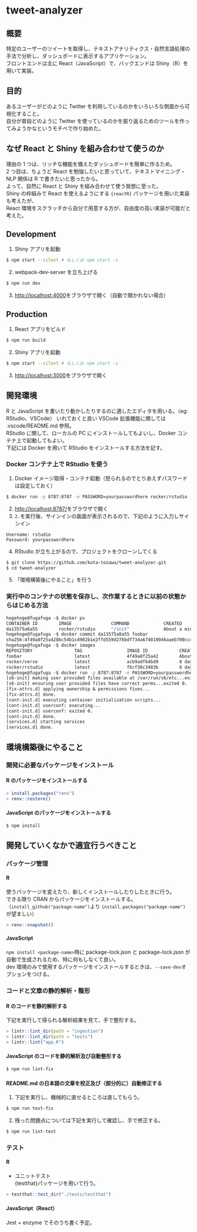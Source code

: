 # tweet-analyzer

## 概要

特定のユーザーのツイートを取得し、テキストアナリティクス・自然言語処理の手法で分析し、ダッシュボードに表示するアプリケーション。\
フロントエンドは主に React（JavaScript）で、バックエンドは Shiny（R）を用いて実装。

## 目的

あるユーザーがどのように Twitter を利用しているのかをいろいろな側面から可視化すること。\
自分が普段どのように Twitter を使っているのかを振り返るためのツールを作ってみようかなというモチベで作り始めた。

## なぜ React と Shiny を組み合わせて使うのか

理由の 1 つは、リッチな機能を備えたダッシュボードを簡単に作るため。\
2 つ目は、ちょうど React を勉強したいと思っていて、テキストマイニング・NLP 関係は R で書きたいと思ったから。\
よって、自然に React と Shiny を組み合わせて使う発想に至った。\
Shiny の枠組みで React を使えるようにする `{reactR}` パッケージを用いた実装も考えたが、\
React 環境をスクラッチから自分で用意する方が、自由度の高い実装が可能だと考えた。

## Development

1. Shiny アプリを起動

```zsh
$ npm start --silent # もしくは npm start -s
```

2. webpack-dev-server を立ち上げる

```zsh
$ npm run dev
```

3. [http://localhost:4000](http://localhost:4000)をブラウザで開く（自動で開かれない場合）

## Production

1. React アプリをビルド

```zsh
$ npm run build
```

2. Shiny アプリを起動

```zsh
$ npm start --silent # もしくは npm start -s
```

3. [http://localhost:3000](http://localhost:3000)をブラウザで開く

## 開発環境

R と JavaScript を書いたり動かしたりするのに適したエディタを用いる。（eg: RStudio、VSCode）
いれておくと良い VSCode 拡張機能に関しては .vscode/README.md 参照。\
RStudio に関して、ローカルの PC にインストールしてもよいし、Docker コンテナ上で起動してもよい。\
下記には Docker を用いて RStudio をインストールする方法を記す。

### Docker コンテナ上で RStudio を使う

1. Docker イメージ取得・コンテナ起動（怒られるのでとりあえずパスワードは設定しておく）

```zsh
$ docker run -p 8787:8787 -e PASSWORD=yourpasswordhere rocker/rstudio
```

2. [http://localhost:8787/](http://localhost:8787/)をブラウザで開く
3. `2.`を実行後、サインインの画面が表示されるので、下記のように入力しサインイン

```
Username: rstudio
Password: yourpasswordhere
```

4. RStudio が立ち上がるので、プロジェクトをクローンしてくる

```zsh
$ git clone https://github.com/kota-tozawa/tweet-analyzer.git
$ cd tweet-analyzer
```

5. 「環境構築後にやること」を行う

### 実行中のコンテナの状態を保存し、次作業するときに以前の状態からはじめる方法

```zsh
hogehoge@fugafuga ~$ docker ps
CONTAINER ID        IMAGE               COMMAND             CREATED              STATUS              PORTS                    NAMES
da13575a8a55        rocker/rstudio      "/init"             About a minute ago   Up About a minute   0.0.0.0:8787->8787/tcp   interesting_williams
hogehoge@fugafuga ~$ docker commit da13575a8a55 foobar
sha256:4f49a8f25a428bc54b1c4902b1e2ffd559d276bdf734a674819046aaeb700cc4
hogehoge@fugafuga ~$ docker images
REPOSITORY                TAG                 IMAGE ID            CREATED              SIZE
foobar                    latest              4f49a8f25a42        About a minute ago   1.9GB
rocker/verse              latest              acb9adf64bd9        8 days ago           3.62GB
rocker/rstudio            latest              f6cf30c3483b        8 days ago           1.9GB
hogehoge@fugafuga ~$ docker run -p 8787:8787 -e PASSWORD=yourpasswordhere foobar
[s6-init] making user provided files available at /var/run/s6/etc...exited 0.
[s6-init] ensuring user provided files have correct perms...exited 0.
[fix-attrs.d] applying ownership & permissions fixes...
[fix-attrs.d] done.
[cont-init.d] executing container initialization scripts...
[cont-init.d] userconf: executing...
[cont-init.d] userconf: exited 0.
[cont-init.d] done.
[services.d] starting services
[services.d] done.
```

## 環境構築後にやること

### 開発に必要なパッケージをインストール

#### R のパッケージをインストールする

```R
> install.packages("renv")
> renv::restore()
```

#### JavaScript のパッケージをインストールする

```zsh
$ npm install
```

## 開発していくなかで適宜行うべきこと

### パッケージ管理

#### R

使うパッケージを変えたり、新しくインストールしたりしたときに行う。\
できる限り CRAN からパッケージをインストールする。（`install_github("package-name")`より `install.packages("package-name")` が望ましい）

```R
> renv::snapshot()
```

#### JavaScript

`npm install <package-name>`時に package-lock.json と package-lock.json が自動で生成されるため、特に何もしなくて良い。\
dev 環境のみで使用するパッケージをインストールするときは、`--save-dev`オプションをつける。

### コードと文章の静的解析・整形

#### R のコードを静的解析する

下記を実行して得られる解析結果を見て、手で整形する。

```R
> lintr::lint_dir(path = "ingestion")
> lintr::lint_dir(path = "tests")
> lintr::lint("app.R")
```

#### JavaScript のコードを静的解析及び自動整形する

```zsh
$ npm run lint-fix
```

#### README.md の日本語の文章を校正及び（部分的に）自動修正する

1. 下記を実行し、機械的に直せるところは直してもらう。

```zsh
$ npm run text-fix
```

2. 残った問題点については下記を実行して確認し、手で修正する。

```zsh
$ npm run lint-text
```

### テスト

#### R

- ユニットテスト \
  {testthat}パッケージを用いて行う。

```R
> testthat::test_dir("./tests/testthat")
```

#### JavaScript（React）

Jest + enzyme でそのうち書く予定。
